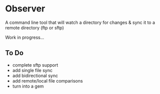 # Observer
 A command line tool that will watch a directory for changes & sync it to a remote
 directory (ftp or sftp)
 
 Work in progress...

 
## To Do
* complete sftp support
* add single file sync
* add bidirectional sync
* add remote/local file comparisons
* turn into a gem
